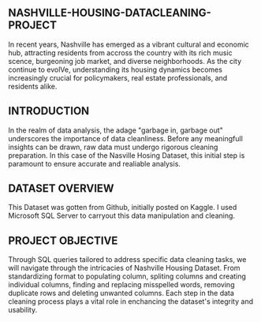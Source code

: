 ## NASHVILLE-HOUSING-DATACLEANING-PROJECT
In recent years, Nashville has emerged as a vibrant cultural and economic hub, attracting residents from accross the country with its rich music scence, burgeoning job market, and diverse neighborhoods. As the city continue to evolVe, understanding its housing dynamics becomes increasingly crucial for policymakers, real estate professionals, and residents alike.

## INTRODUCTION
In the realm of data analysis, the adage "garbage in, garbage out" underscores the importance of data cleanliness. Before any meaningfull insights can be drawn, raw data must undergo rigorous cleaning preparation. In this case of the Nasville Hosing Dataset, this initial step is paramount to ensure accurate and realiable analysis.

## DATASET OVERVIEW
This Dataset was gotten from Github, initially posted on Kaggle.
I used Microsoft SQL Server to carryout this data manipulation and cleaning. 

## PROJECT OBJECTIVE
Through SQL queries tailored to address specific data cleaning tasks, we will navigate through the intricacies of Nashville Housing Dataset. From standardizing format to populating column, spliting columns and creating individual columns, finding and replacing misspelled words, removing duplicate rows and deleting unwanted columns. Each step in the data cleaning process plays a vital role in enchancing the dataset's integrity and usability.



